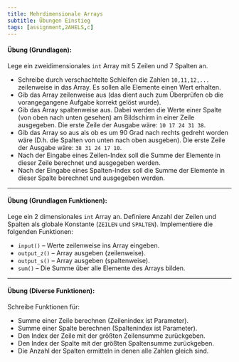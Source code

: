 ```yaml
---
title: Mehrdimensionale Arrays
subtitle: Übungen Einstieg
tags: [assignment,2AHELS,c]
---
```


#### **Übung (Grundlagen):**

Lege ein zweidimensionales `int` Array mit 5 Zeilen und 7 Spalten an.

- Schreibe durch verschachtelte Schleifen die Zahlen `10,11,12,...` zeilenweise in das Array. Es sollen alle Elemente einen Wert erhalten.
- Gib das Array zeilenweise aus (das dient auch zum Überprüfen ob die vorangegangene Aufgabe korrekt gelöst wurde).
- Gib das Array spaltenweise aus. Dabei werden die Werte einer Spalte (von oben nach unten gesehen) am Bildschirm in einer Zeile ausgegeben. 
  Die erste Zeile der Ausgabe wäre: `10 17 24 31 38`.
- Gib das Array so aus als ob es um 90 Grad nach rechts gedreht worden wäre (D.h. die Spalten von unten nach oben ausgeben).
  Die erste Zeile der Ausgabe wäre: `38 31 24 17 10`.
- Nach der Eingabe eines Zeilen-Index soll die Summe der Elemente in dieser Zeile berechnet und ausgegeben werden.
- Nach der Eingabe eines Spalten-Index soll die Summe der Elemente in dieser Spalte berechnet und ausgegeben werden.




---

#### **Übung (Grundlagen Funktionen):**

Lege ein 2 dimensionales `int` Array an. Definiere Anzahl der Zeilen und Spalten als globale Konstante (`ZEILEN` und `SPALTEN`). Implementiere die folgenden Funktionen:

- `input()` – Werte zeilenweise ins Array eingeben.
- `output_z()` – Array ausgeben (zeilenweise).
- `output_s()` – Array ausgeben (spaltenweise).
- `sum()` – Die Summe über alle Elemente des Arrays bilden.



---

#### **Übung (Diverse Funktionen):**

Schreibe Funktionen für:
- Summe einer Zeile berechnen (Zeilenindex ist Parameter).
- Summe einer Spalte berechnen (Spaltenindex ist Parameter).
- Den Index der Zeile mit der größten Zeilensumme zurückgeben.
- Den Index der Spalte mit der größten Spaltensumme zurückgeben.
- Die Anzahl der Spalten ermitteln in denen alle Zahlen gleich sind.
